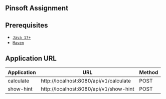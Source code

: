 ## Pinsoft Assignment

## Prerequisites

- [`Java 17+`](https://www.oracle.com/java/technologies/downloads/#java17)
- [`Maven`](https://maven.apache.org/download.cgi)

## Application URL

| Application     | URL                    | Method
|-----------------|------------------------|--------------
| calculate | http://localhost:8080/api/v1/calculate | POST
| show-hint | http://localhost:8080/api/v1/show-hint | POST
